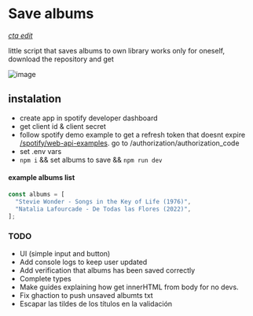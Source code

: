 # Save albums

<i>[cta edit](https://github.com/brandonporcel/spotify-save-album/edit/main/src/index.ts)</i>

little script that saves albums to own library
works only for oneself, download the repository and get

![image](https://github.com/user-attachments/assets/f4e83148-a018-43cc-ab59-7cf243a64a30)

## instalation

- create app in spotify developer dashboard
- get client id & client secret
- follow spotify demo example to get a refresh token that doesnt expire [/spotify/web-api-examples](https://github.com/spotify/web-api-examples). go to /authorization/authorization_code
- set .env vars
- `npm i` && set albums to save && `npm run dev`

#### example albums list

```js
const albums = [
  "Stevie Wonder - Songs in the Key of Life (1976)",
  "Natalia Lafourcade - De Todas las Flores (2022)",
];
```

### TODO

- UI (simple input and button)
- Add console logs to keep user updated
- Add verification that albums has been saved correctly
- Complete types
- Make guides explaining how get innerHTML from body for no devs.
- Fix ghaction to push unsaved albumts txt
- Escapar las tildes de los títulos en la validación
